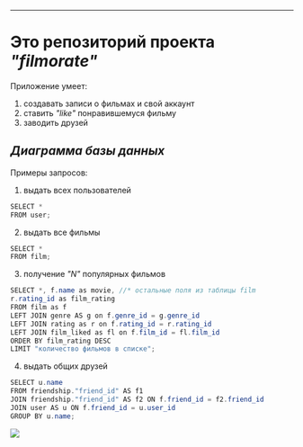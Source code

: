 ---

# Это репозиторий проекта *"filmorate"*

Приложение умеет:

1. создавать записи о фильмах и свой аккаунт
2. ставить *"like"* понравившемуся фильму
3. заводить друзей

## *Диаграмма базы данных*

Примеры запросов:

1. выдать всех пользователей
``` java
SELECT *
FROM user; 
```
2. выдать все фильмы
``` java
SELECT *
FROM film; 
```
3. получение *"N"* популярных фильмов
``` java
SELECT *, f.name as movie, //* остальные поля из таблицы film
r.rating_id as film_rating
FROM film as f
LEFT JOIN genre AS g on f.genre_id = g.genre_id
LEFT JOIN rating as r on f.rating_id = r.rating_id
LEFT JOIN film_liked as fl on f.film_id = fl.film_id
ORDER BY film_rating DESC
LIMIT "количество фильмов в списке";
```
4. выдать общих друзей
``` java
SELECT u.name
FROM friendship."friend_id" AS f1
JOIN friendship."friend_id" AS f2 ON f.friend_id = f2.friend_id
JOIN user AS u ON f.friend_id = u.user_id
GROUP BY u.name;
```

<img src="C:\Users\valik\Desktop\dev\java-filmorate\src\main\resources\QuickDBD-filmogram Diagram.png"/>